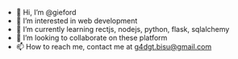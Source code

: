 - 👋 Hi, I’m @gieford
- 👀 I’m interested in web development
- 🌱 I’m currently learning rectjs, nodejs, python, flask, sqlalchemy
- 💞️ I’m looking to collaborate on these platform
- 📫 How to reach me, contact me at g4dgt.bisu@gmail.com

<!---
gieford/gieford is a ✨ special ✨ repository because its `README.md` (this file) appears on your GitHub profile.
You can click the Preview link to take a look at your changes.
--->

